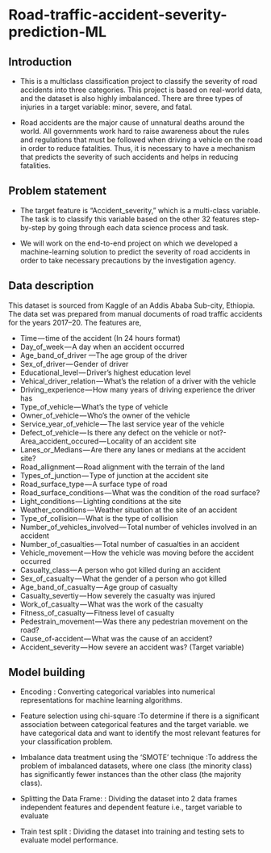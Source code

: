 # Road-traffic-accident-severity-prediction-ML

## Introduction
- This is a multiclass classification project to classify the severity of road accidents into three categories. This project is based on real-world data, and the dataset is also highly imbalanced. There are three types of injuries in a target variable: minor, severe, and fatal.

- Road accidents are the major cause of unnatural deaths around the world. All governments work hard to raise awareness about the rules and regulations that must be followed when driving a vehicle on the road in order to reduce fatalities. Thus, it is necessary to have a mechanism that predicts the severity of such accidents and helps in reducing fatalities.

## Problem statement
- The target feature is “Accident_severity,” which is a multi-class variable. The task is to classify this variable based on the other 32 features step-by-step by going through each data science process and task. 

- We will work on the end-to-end project on which we developed a machine-learning solution to predict the severity of road accidents in order to take necessary precautions by the investigation agency.

## Data description
This dataset is sourced from Kaggle of an Addis Ababa Sub-city, Ethiopia. The data set was prepared from manual documents of road traffic accidents for the years 2017–20. The features are,
- Time — time of the accident (In 24 hours format)
- Day_of_week — A day when an accident occurred
- Age_band_of_driver —The age group of the driver
- Sex_of_driver — Gender of driver
- Educational_level — Driver’s highest education level
- Vehical_driver_relation — What’s the relation of a driver with the vehicle
- Driving_experience — How many years of driving experience the driver has
- Type_of_vehicle — What’s the type of vehicle
- Owner_of_vehicle — Who’s the owner of the vehicle
- Service_year_of_vehicle — The last service year of the vehicle
- Defect_of_vehicle — Is there any defect on the vehicle or not?- Area_accident_occured — Locality of an accident site
- Lanes_or_Medians — Are there any lanes or medians at the accident site?
- Road_allignment — Road alignment with the terrain of the land
- Types_of_junction — Type of junction at the accident site
- Road_surface_type — A surface type of road
- Road_surface_conditions — What was the condition of the road surface?
- Light_conditions — Lighting conditions at the site
- Weather_conditions — Weather situation at the site of an accident
- Type_of_collision — What is the type of collision
- Number_of_vehicles_involved — Total number of vehicles involved in an accident
- Number_of_casualties — Total number of casualties in an accident
- Vehicle_movement — How the vehicle was moving before the accident occurred
- Casualty_class — A person who got killed during an accident
- Sex_of_casualty — What the gender of a person who got killed
- Age_band_of_casualty — Age group of casualty
- Casualty_severtiy — How severely the casualty was injured
- Work_of_casualty — What was the work of the casualty
- Fitness_of_casualty — Fitness level of casualty
- Pedestrain_movement — Was there any pedestrian movement on the road?
- Cause_of-accident — What was the cause of an accident?
- Accident_severity — How severe an accident was? (Target variable)

## Model building
- Encoding : Converting categorical variables into numerical representations for machine learning algorithms. 

- Feature selection using chi-square :To determine if there is a significant association between categorical features and the target variable. we have categorical data and  want to identify the most relevant features for your classification problem.

- Imbalance data treatment using the ‘SMOTE’ technique :To address the problem of imbalanced datasets, where one class (the minority class) has significantly fewer instances than the other class (the majority class).

- Splitting the Data Frame: : Dividing the dataset into 2 data frames independent features and dependent feature i.e., target variable to evaluate 

- Train test split : Dividing the dataset into training and testing sets to evaluate model performance.


